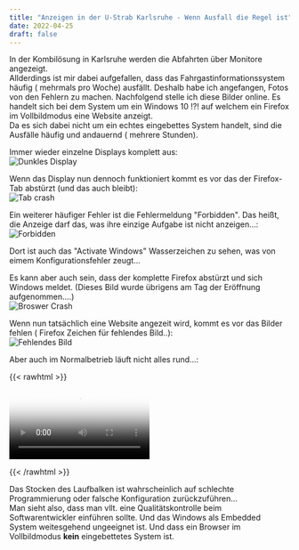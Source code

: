 ```yaml
---
title: "Anzeigen in der U-Strab Karlsruhe - Wenn Ausfall die Regel ist"
date: 2022-04-25
draft: false
---
```

In der Kombilösung in Karlsruhe werden die Abfahrten über Monitore angezeigt.  
Allderdings ist mir dabei aufgefallen, dass das Fahrgastinformationssystem häufig ( mehrmals pro Woche) ausfällt.
Deshalb  habe ich angefangen, Fotos von den Fehlern zu machen.
Nachfolgend stelle ich diese Bilder online.
Es handelt sich bei dem System um ein Windows 10 !?! auf welchem ein Firefox im Vollbildmodus eine Website anzeigt.  
Da es sich dabei nicht um ein echtes eingebettes System handelt, sind die Ausfälle häufig und andauernd ( mehrere Stunden).  

Immer wieder einzelne Displays komplett aus:  
![Dunkles Display](anzeigen/Fehlendes_Bild.jpg)  
  
Wenn das Display nun dennoch funktioniert kommt es vor das der Firefox-Tab abstürzt (und das auch bleibt):  
![Tab crash](/anzeigen/Tab_Crashed.jpg)  
  

Ein weiterer häufiger Fehler ist die Fehlermeldung "Forbidden". Das heißt, die Anzeige darf das, was ihre einzige Aufgabe ist nicht anzeigen...:  
![Forbidden](/anzeigen/Activate_Windows.jpg)  
  


Dort ist auch das "Activate Windows" Wasserzeichen zu sehen, was von eimem Konfigurationsfehler zeugt...  
  
     

Es kann aber auch sein, dass der komplette Firefox abstürzt und sich Windows meldet. (Dieses Bild wurde übrigens am Tag der Eröffnung aufgenommen....)  
![Broswer Crash](/anzeigen/Minidump.jpg)  
  
    
Wenn nun tatsächlich eine Website angezeit wird, kommt es vor das Bilder fehlen ( Firefox Zeichen für fehlendes Bild..):  
![Fehlendes Bild](/anzeigen/Fehlendes_Bild.jpg)  
  

Aber auch im Normalbetrieb läuft nicht alles rund...:



   

{{< rawhtml >}}

  <video controls="true" style="width:50%;" allowfullscreen="false" poster="/anzeige/stottern.jpg">
    <source src="/anzeigen/stottern.mp4" type="video/mp4">
  </video>

{{< /rawhtml >}}  

  
Das Stocken des Laufbalken ist wahrscheinlich auf schlechte Programmierung oder falsche Konfiguration zurückzuführen...  
Man sieht also, dass man vllt. eine Qualitätskontrolle beim Softwarentwickler einführen sollte. Und das Windows als Embedded System weitesgehend ungeeignet ist. Und dass ein Browser im Vollbildmodus **kein** eingebettetes System ist.

